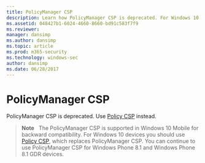 ```yaml
---
title: PolicyManager CSP
description: Learn how PolicyManager CSP is deprecated. For Windows 10 devices you should use Policy CSP, which replaces PolicyManager CSP.
ms.assetid: 048427b1-6024-4660-8660-bd91c583f7f9
ms.reviewer: 
manager: dansimp
ms.author: dansimp
ms.topic: article
ms.prod: m365-security
ms.technology: windows-sec
author: dansimp
ms.date: 06/28/2017
---
```


# PolicyManager CSP


PolicyManager CSP is deprecated. Use [Policy CSP](policy-configuration-service-provider.md) instead.

> **Note**   The PolicyManager CSP is supported in Windows 10 Mobile for backward compatibility. For Windows 10 devices you should use [Policy CSP](policy-configuration-service-provider.md), which replaces PolicyManager CSP. You can continue to use PolicyManager CSP for Windows Phone 8.1 and Windows Phone 8.1 GDR devices.







